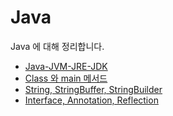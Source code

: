 # Java

Java 에 대해 정리합니다.

- [Java-JVM-JRE-JDK](./Java-JVM-JRE-JDK.md)
- [Class 와 main 메서드](./Class_와_main_메서드.md)
- [String, StringBuffer, StringBuilder](./String-StringBuffer-StringBuilder.md)
- [Interface, Annotation, Reflection](./Interface_Annotation_Reflection.md)
